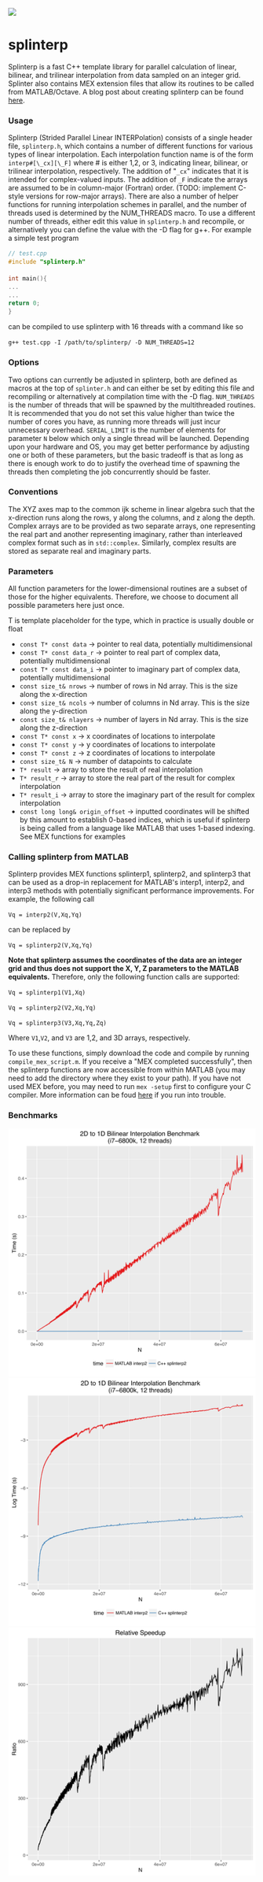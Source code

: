 ![](https://upload.wikimedia.org/wikipedia/commons/e/ea/BilinearInterpolation.svg)
# splinterp
Splinterp is a fast C++ template library for parallel calculation of linear, bilinear, and trilinear interpolation from data sampled on an integer grid. Splinter also contains MEX extension files that allow its routines to be called from MATLAB/Octave. A blog post about creating splinterp can be found [here](http://alanpryorjr.com/image/splinter/).

### Usage
Splinterp (Strided Parallel Linear INTERPolation) consists of a single header file, `splinterp.h`, which contains a number of different functions for various types of linear interpolation. Each interpolation function name is of the form `interp#[\_cx][\_F]` where # is either 1,2, or 3, indicating linear, bilinear, or trilinear interpolation, respectively. The addition of "`_cx`" indicates that it is intended for complex-valued inputs. The addition of `_F` indicate the arrays are assumed to be in column-major (Fortran) order. (TODO: implement C-style versions for row-major arrays). There are also a number of helper functions for running interpolation schemes in parallel, and the number of threads used is determined by the NUM_THREADS macro. To use a different number of threads, either edit this value in `splinterp.h` and recompile, or alternatively you can define the value with the -D flag for g++. For example a simple test program
~~~ c++
// test.cpp
#include "splinterp.h"

int main(){
...
...
return 0;
}
~~~

can be compiled to use splinterp with 16 threads with a command like so  

`g++ test.cpp -I /path/to/splinterp/ -D NUM_THREADS=12`

### Options
Two options can currently be adjusted in splinterp, both are defined as macros at the top of `splinter.h` and can either be set by editing this file and recompiling or alternatively at compilation time with the -D flag. `NUM_THREADS` is the number of threads that will be spawned by the multithreaded routines. It is recommended that you do not set this value higher than twice the number of cores you have, as running more threads will just incur unnecessary overhead. `SERIAL_LIMIT` is the number of elements for parameter `N` below which only a single thread will be launched. Depending upon your hardware and OS, you may get better performance by adjusting one or both of these parameters, but the basic tradeoff is that as long as there is enough work to do to justify the overhead time of spawning the threads then completing the job concurrently should be faster.

### Conventions
The XYZ axes map to the common ijk scheme in linear algebra such that the x-direction runs along the rows, y along the columns, and z along the depth. Complex arrays are to be provided as two separate arrays, one representing the real part and another representing imaginary, rather than interleaved complex format such as in `std::complex`. Similarly, complex results are stored as separate real and imaginary parts.

### Parameters
All function parameters for the lower-dimensional routines are a subset of those for the higher equivalents. Therefore, we choose to document all possible parameters here just once.

T is template placeholder for the type, which in practice is usually double or float
  - `const T* const data` -> pointer to real data, potentially multidimensional
  - `const T* const data_r` -> pointer to real part of complex data, potentially multidimensional
  - `const T* const data_i` -> pointer to imaginary part of complex data, potentially multidimensional
  - `const size_t& nrows` -> number of rows in Nd array. This is the size along the x-direction
  - `const size_t& ncols` -> number of columns in Nd array. This is the size along the y-direction 
  - `const size_t& nlayers` -> number of layers in Nd array. This is the size along the z-direction 
  - `const T* const x` -> x coordinates of locations to interpolate
  - `const T* const y` -> y coordinates of locations to interpolate
  - `const T* const z` -> z coordinates of locations to interpolate
  - `const size_t& N` -> number of datapoints to calculate
  - `T* result` -> array to store the result of real interpolation
  - `T* result_r` -> array to store the real part of the result for complex interpolation 
  - `T* result_i` -> array to store the imaginary part of the result for complex interpolation 
  - `const long long& origin_offset` -> inputted coordinates will be shifted by this amount to establish 0-based indices, which is useful if splinterp is being called from a language like MATLAB that uses 1-based indexing. See MEX functions for examples
  
### Calling splinterp from MATLAB
Splinterp provides MEX functions splinterp1, splinterp2, and splinterp3 that can be used as a drop-in replacement for MATLAB's interp1, interp2, and interp3 methods with potentially significant performance improvements. For example, the following call

`Vq = interp2(V,Xq,Yq)`

can be replaced by

`Vq = splinterp2(V,Xq,Yq)`

**Note that splinterp assumes the coordinates of the data are an integer grid and thus does not support the X, Y, Z parameters to the MATLAB equivalents.** Therefore, only the following function calls are supported: 

`Vq = splinterp1(V1,Xq)`  

`Vq = splinterp2(V2,Xq,Yq)`  

`Vq = splinterp3(V3,Xq,Yq,Zq)`  

Where `V1`,`V2`, and `V3` are 1,2, and 3D arrays, respectively.  

To use these functions, simply download the code and compile by running `compile_mex_script.m`. If you receive a "MEX completed successfully", then the splinterp functions are now accessible from within MATLAB (you may need to add the directory where they exist to your path). If you have not used MEX before, you may need to run `mex -setup` first to configure your C compiler. More information can be foud [here](https://www.mathworks.com/help/matlab/ref/mex.html) if you run into trouble.

### Benchmarks
![](benchmark/linear_time.png)
![](benchmark/log_time.png)
![](benchmark/ratio.png)
